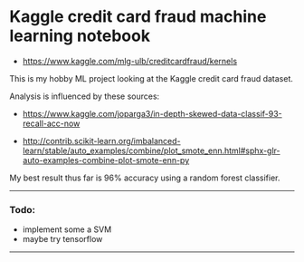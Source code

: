 # Kaggle credit card fraud machine learning notebook

* https://www.kaggle.com/mlg-ulb/creditcardfraud/kernels

This is my hobby ML project looking at the Kaggle credit card fraud dataset.

Analysis is influenced by these sources:
* https://www.kaggle.com/joparga3/in-depth-skewed-data-classif-93-recall-acc-now
    
* http://contrib.scikit-learn.org/imbalanced-learn/stable/auto_examples/combine/plot_smote_enn.html#sphx-glr-auto-examples-combine-plot-smote-enn-py

My best result thus far is 96% accuracy using a random forest classifier.

---
### Todo:

* implement some a SVM
* maybe try tensorflow

---

